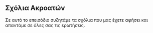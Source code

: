 ## Σχόλια Ακροατών

Σε αυτό το επεισόδιο συζητάμε τα σχόλια που μας έχετε αφήσει και απαντάμε σε όλες σας τις ερωτήσεις.

